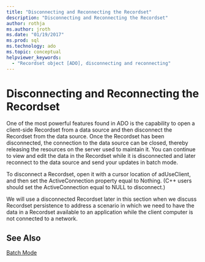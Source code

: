 ```yaml
---
title: "Disconnecting and Reconnecting the Recordset"
description: "Disconnecting and Reconnecting the Recordset"
author: rothja
ms.author: jroth
ms.date: "01/19/2017"
ms.prod: sql
ms.technology: ado
ms.topic: conceptual
helpviewer_keywords:
  - "Recordset object [ADO], disconnecting and reconnecting"
---
```

# Disconnecting and Reconnecting the Recordset
One of the most powerful features found in ADO is the capability to open a client-side Recordset from a data source and then disconnect the Recordset from the data source. Once the Recordset has been disconnected, the connection to the data source can be closed, thereby releasing the resources on the server used to maintain it. You can continue to view and edit the data in the Recordset while it is disconnected and later reconnect to the data source and send your updates in batch mode.  
  
 To disconnect a Recordset, open it with a cursor location of adUseClient, and then set the ActiveConnection property equal to Nothing. (C++ users should set the ActiveConnection equal to NULL to disconnect.)  
  
 We will use a disconnected Recordset later in this section when we discuss Recordset persistence to address a scenario in which we need to have the data in a Recordset available to an application while the client computer is not connected to a network.  
  
## See Also  
 [Batch Mode](./batch-mode.md)